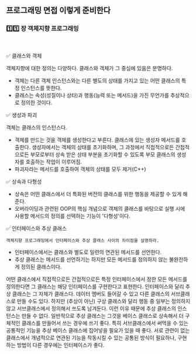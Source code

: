 ## 프로그래밍 면접 이렇게 준비한다

### :one::one: 장 객체지향 프로그래밍

<br>

:white_check_mark: 클래스와 객체

객체지향에 대한 정의는 다양하다. 클래스와 객체가 그 중심에 있음은 분명하다. 
- 객체는 다른 객체 인스턴스와는 다른 별도의 상태를 가지고 있는 어떤 클래스의 특정 인스턴스를 뜻한다.
- 클래스는 속성(성질이나 상타)과 행동(능력 또는 메서드)을 가진 무언가를 추상적으로 정의한 것이다.

:white_check_mark: 생성과 파괴

객체는 클래스의 인스턴스다.
- 객체를 만드는 것을 객체를 생성한다고 부른다. 클래스에 있는 생성자 메서드를 호출한다. 생성자에서는 객체의 상태를 초기화하며, 그 과정에서 직접적으로든 간접적으로든 부모로부터 상속 받은 상태 부분을 초기화할 수 있도록 부모 클래스의 생성자를 호출하는 작업이 이루어짐.
- 파괴자라는 메서드를 호출하여 객체의 상태를 모두 제거(C++)

:white_check_mark: 상속과 다형성
- 상속은 어떤 클래스에서 더 특화된 버전의 클래스를 위한 행동을 제공할 수 있게 해준다.
- 오버라이딩과 관련된 OOP의 핵심 개념으로 객체의 클래스를 바탕으로 실행 시에 사용할 메서드의 정의를 선택하는 기능이 '다형성'이다.

:white_check_mark: 인터페이스와 추상 클래스
```
객체지향 프로그래밍에서 인터페이스와 추상 클래스 사이의 차이점을 설명하라.
```
- 인터페이스에서는 클래스와 별도로 일련의 연관된 메서드를 선언한다.
- 추상 클래스는 메서드를 선언하기는 하지만 모든 메서드를 정의하지 않는 불완전하게 정의된 클래스이다.

어떤 클래스에서 직접적으로든 간접적으로든 특정 인터페이스에서 정한 모든 메서드를 정의한다면 그 클래스는 해당 인터페이스를 구현한다고 표현한다.
인터페이스와 달리 추상 클래스는 그 자체가 클래스다. 데이터 멤버도 들어갈 수 있고 다른 클래스의 서브클래스로 만들 수도 있다.
하지만 (추상이 아닌) 구상 클래스와 달리 행동 중 일부는 정의하지 않고 서브클래스에서 정의해서 쓰도록 남겨둔다. 
이런 이유 때문에 추상 클래스의 인스턴스는 만들 수 없다.
일반적으로 추상 클래스는 그것을 베이스 클래스로 상속해서 더 구체적인 클래스를 만들어서 쓰는 경우에 쓰기 좋다.
특히 서브클래스에서 써먹을 수 있는 공통적인 기능을 추상 베이스 클래스에 집어넣을 필요가 있을 때 좋다.
서로 관련이 없는 클래스에서 개념적으로 연관된 기능을 작동시킬 수 있는 공통된 방식이 필요하나, 구현하는 방법이 다른 경우에는 인터페이스가 좋다.





